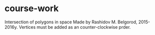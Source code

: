 # course-work
Intersection of polygons in space
Made by Rashidov M.
Belgorod, 2015-2016y.
Vertices must be added as an counter-clockwise prder.

